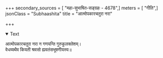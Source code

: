 +++
secondary_sources = [ "महा-सुभाषित-सङ्ग्रहः - 4678",]
meters = [ "गीति",]
jsonClass = "Subhaashita"
title = "आत्मोपकारचतुरा नरा"

+++

<details open><summary>Text</summary>

आत्मोपकारचतुरा नरा न गणयन्ति गुरुकुलक्लेशम्।  
वेधव्यथैव कियती श्रवसो ह्यवतंसभूषणीयस्य॥
</details>
